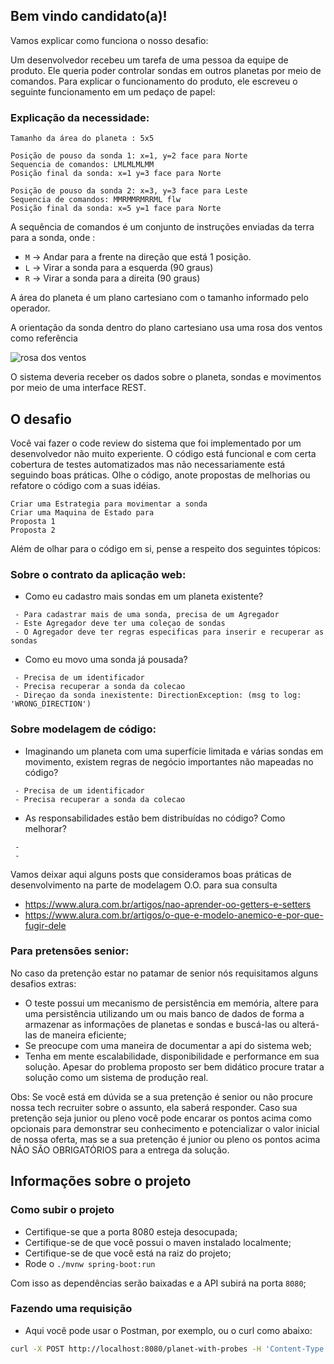 ## Bem vindo candidato(a)!

Vamos explicar como funciona o nosso desafio:

Um desenvolvedor recebeu um tarefa de uma pessoa da equipe de produto. Ele queria poder controlar sondas em outros planetas por meio de comandos. Para explicar o funcionamento do produto, ele escreveu o seguinte funcionamento em um pedaço de papel:

### Explicação da necessidade:
```
Tamanho da área do planeta : 5x5

Posição de pouso da sonda 1: x=1, y=2 face para Norte
Sequencia de comandos: LMLMLMLMM
Posição final da sonda: x=1 y=3 face para Norte

Posição de pouso da sonda 2: x=3, y=3 face para Leste
Sequencia de comandos: MMRMMRMRRML flw
Posição final da sonda: x=5 y=1 face para Norte
```

A sequência de comandos é um conjunto de instruções enviadas da terra para a sonda, onde :
- `M` -> Andar para a frente na direção que está 1 posição.
- `L` -> Virar a sonda para a esquerda (90 graus)
- `R` -> Virar a sonda para a direita (90 graus)

A área do planeta é um plano cartesiano com o tamanho informado pelo operador.

A orientação da sonda dentro do plano cartesiano usa uma rosa dos ventos como referência

![rosa dos ventos](http://i.imgur.com/li8Ae5L.png "Rosa dos Ventos")

O sistema deveria receber os dados sobre o planeta, sondas e movimentos por meio de uma interface REST.

## O desafio

Você vai fazer o code review do sistema que foi implementado por um desenvolvedor não muito experiente. O código está funcional e com certa cobertura de testes automatizados mas não necessariamente está seguindo boas práticas. Olhe o código, anote propostas de melhorias ou refatore o código com a suas idéias.

```propostas de melhoria
Criar uma Estrategia para movimentar a sonda
Criar uma Maquina de Estado para  
Proposta 1
Proposta 2

```

Além de olhar para o código em si, pense a respeito dos seguintes tópicos:

### Sobre o contrato da aplicação web:

- Como eu cadastro mais sondas em um planeta existente?
 
```set of sondas
 - Para cadastrar mais de uma sonda, precisa de um Agregador
 - Este Agregador deve ter uma coleçao de sondas
 - O Agregador deve ter regras especificas para inserir e recuperar as sondas
```

- Como eu movo uma sonda já pousada?
```move sondas
 - Precisa de um identificador
 - Precisa recuperar a sonda da colecao
 - Direçao da sonda inexistente: DirectionException: (msg to log: 'WRONG_DIRECTION')
```

### Sobre modelagem de código:

- Imaginando um planeta com uma superfície limitada e várias sondas em movimento, existem regras de negócio importantes não mapeadas no código?
```move sondas
 - Precisa de um identificador
 - Precisa recuperar a sonda da colecao
```
- As responsabilidades estão bem distribuídas no código? Como melhorar?
```responsability
 - 
 - 
```
Vamos deixar aqui alguns posts que consideramos boas práticas de desenvolvimento na parte de modelagem O.O. para sua consulta

- https://www.alura.com.br/artigos/nao-aprender-oo-getters-e-setters
- https://www.alura.com.br/artigos/o-que-e-modelo-anemico-e-por-que-fugir-dele

### Para pretensões senior:

No caso da pretenção estar no patamar de senior nós requisitamos alguns desafios extras:

- O teste possui um mecanismo de persistência em memória, altere para uma persistência utilizando um ou mais banco de dados de forma a armazenar as informações de planetas e sondas e buscá-las ou alterá-las de maneira eficiente;
- Se preocupe com uma maneira de documentar a api do sistema web;
- Tenha em mente escalabilidade, disponibilidade e performance em sua solução. Apesar do problema proposto ser bem didático procure tratar a solução como um sistema de produção real.

Obs: Se você está em dúvida se a sua pretenção é senior ou não procure nossa tech recruiter sobre o assunto, ela saberá responder. Caso sua pretenção seja junior ou pleno você pode encarar os pontos acima como opcionais para demonstrar seu conhecimento e potencializar o valor inicial de nossa oferta, mas se a sua pretenção é junior ou pleno os pontos acima NÃO SÃO OBRIGATÓRIOS para a entrega da solução.

## Informações sobre o projeto
  
### Como subir o projeto

- Certifique-se que a porta 8080 esteja desocupada;
- Certifique-se de que você possui o maven instalado localmente;
- Certifique-se de que você está na raiz do projeto;
- Rode o `./mvnw spring-boot:run`

Com isso as dependências serão baixadas e a API subirá na porta `8080`;

### Fazendo uma requisição

- Aqui você pode usar o Postman, por exemplo, ou o curl como abaixo:

```bash
curl -X POST http://localhost:8080/planet-with-probes -H 'Content-Type: application/json' -d '{"width":10,"height":10,"probes":[{"x":1,"y":2,"direction":"N","commands": "LMLMLMLMM"},{"x":3,"y":3,"direction":"E","commands": "MMRMMRMRRM"}]}'
```